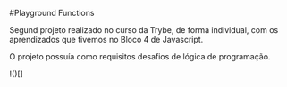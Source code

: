 #Playground Functions

Segund projeto realizado no curso da Trybe, de forma individual, com os aprendizados que tivemos no Bloco 4 de Javascript.

O projeto possuía como requisitos desafios de lógica de programação.

!()[]
